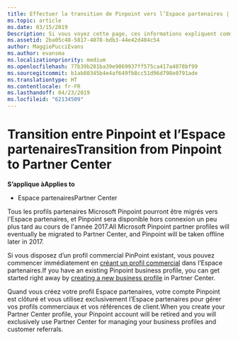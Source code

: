 ```yaml
---
title: Effectuer la transition de Pinpoint vers l’Espace partenaires | Espace partenaires
ms.topic: article
ms.date: 03/15/2019
Description: Si vous voyez cette page, ces informations expliquent comment effectuer une transition de Pinpoint vers l’Espace partenaires.
ms.assetid: 2ba05c48-5817-4078-bdb3-44e42d484c54
author: MaggiePucciEvans
ms.author: evansma
ms.localizationpriority: medium
ms.openlocfilehash: 77b39b281ba39e9869937ff575ca417a4878bf99
ms.sourcegitcommit: b1ab80345b4e4af649fb8cc51d96d798e0791ade
ms.translationtype: HT
ms.contentlocale: fr-FR
ms.lasthandoff: 04/23/2019
ms.locfileid: "62134509"
---
```

# <a name="transition-from-pinpoint-to-partner-center"></a><span data-ttu-id="20e77-103">Transition entre Pinpoint et l’Espace partenaires</span><span class="sxs-lookup"><span data-stu-id="20e77-103">Transition from Pinpoint to Partner Center</span></span>

<span data-ttu-id="20e77-104">**S’applique à**</span><span class="sxs-lookup"><span data-stu-id="20e77-104">**Applies to**</span></span>

-  <span data-ttu-id="20e77-105">Espace partenaires</span><span class="sxs-lookup"><span data-stu-id="20e77-105">Partner Center</span></span>

<span data-ttu-id="20e77-106">Tous les profils partenaires Microsoft Pinpoint pourront être migrés vers l'Espace partenaires, et Pinpoint sera disponible hors connexion un peu plus tard au cours de l'année 2017.</span><span class="sxs-lookup"><span data-stu-id="20e77-106">All Microsoft Pinpoint partner profiles will eventually be migrated to Partner Center, and Pinpoint will be taken offline later in 2017.</span></span> 

<span data-ttu-id="20e77-107">Si vous disposez d’un profil commercial PinPoint existant, vous pouvez commencer immédiatement en [créant un profil commercial](create-a-marketing-profile.md) dans l’Espace partenaires.</span><span class="sxs-lookup"><span data-stu-id="20e77-107">If you have an existing Pinpoint business profile, you can get started right away by [creating a new business profile](create-a-marketing-profile.md) in Partner Center.</span></span>

<span data-ttu-id="20e77-108">Quand vous créez votre profil Espace partenaires, votre compte Pinpoint est clôturé et vous utilisez exclusivement l’Espace partenaires pour gérer vos profils commerciaux et vos références de client.</span><span class="sxs-lookup"><span data-stu-id="20e77-108">When you create your Partner Center profile, your Pinpoint account will be retired and you will exclusively use Partner Center for managing your business profiles and customer referrals.</span></span>